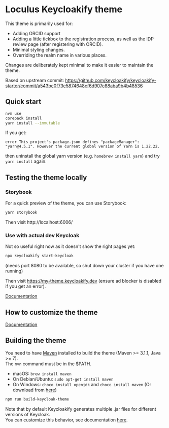 # Loculus Keycloakify theme

This theme is primarily used for:

-   Adding ORCID support
-   Adding a little tickbox to the registration process, as well as the IDP review page (after registering with ORCID).
-   Minimal styling changes.
-   Overriding the realm name in various places.

Changes are deliberately kept minimal to make it easier to maintain the theme.

Based on upstream commit: https://github.com/keycloakify/keycloakify-starter/commit/a543bc0f73e5874648cf6d907c88aba9b4b48536

## Quick start

```bash
nvm use
corepack install
yarn install --immutable
```

If you get:

```log
error This project's package.json defines "packageManager": "yarn@4.5.1". However the current global version of Yarn is 1.22.22.
```

then uninstall the global yarn version (e.g. `homebrew install yarn`) and try `yarn install` again.

## Testing the theme locally

### Storybook

For a quick preview of the theme, you can use Storybook:

```bash
yarn storybook
```

Then visit http://localhost:6006/

### Use with actual dev Keycloak

Not so useful right now as it doesn't show the right pages yet:

```sh
npx keycloakify start-keycloak
```

(needs port 8080 to be available, so shut down your cluster if you have one running)

Then visit https://my-theme.keycloakify.dev (ensure ad blocker is disabled if you get an error).

[Documentation](https://docs.keycloakify.dev/testing-your-theme)

## How to customize the theme

[Documentation](https://docs.keycloakify.dev/customization-strategies)

## Building the theme

You need to have [Maven](https://maven.apache.org/) installed to build the theme (Maven >= 3.1.1, Java >= 7).  
The `mvn` command must be in the $PATH.

-   macOS: `brew install maven`
-   On Debian/Ubuntu: `sudo apt-get install maven`
-   On Windows: `choco install openjdk` and `choco install maven` (Or download from [here](https://maven.apache.org/download.cgi))

```bash
npm run build-keycloak-theme
```

Note that by default Keycloakify generates multiple .jar files for different versions of Keycloak.  
You can customize this behavior, see documentation [here](https://docs.keycloakify.dev/targeting-specific-keycloak-versions).
